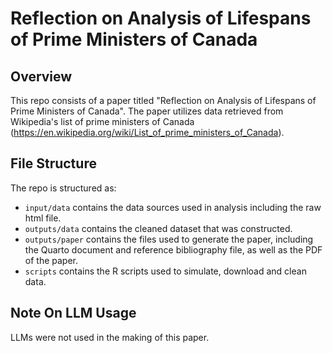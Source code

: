 # Reflection on Analysis of Lifespans of Prime Ministers of Canada

## Overview

This repo consists of a paper titled "Reflection on Analysis of Lifespans of Prime Ministers of Canada". The paper utilizes data retrieved from Wikipedia's list of prime ministers of Canada (https://en.wikipedia.org/wiki/List_of_prime_ministers_of_Canada).

## File Structure

The repo is structured as:

-   `input/data` contains the data sources used in analysis including the raw html file.
-   `outputs/data` contains the cleaned dataset that was constructed.
-   `outputs/paper` contains the files used to generate the paper, including the Quarto document and reference bibliography file, as well as the PDF of the paper. 
-   `scripts` contains the R scripts used to simulate, download and clean data.

## Note On LLM Usage

LLMs were not used in the making of this paper.
